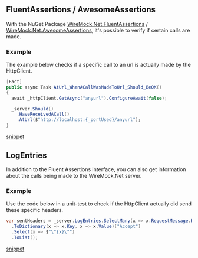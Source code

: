 ## FluentAssertions / AwesomeAssertions
With the NuGet Package [WireMock.Net.FluentAssertions](https://www.nuget.org/packages/WireMock.Net.FluentAssertions) / [WireMock.Net.AwesomeAssertions](https://www.nuget.org/packages/WireMock.Net.AwesomeAssertions), it's possible to verify if certain calls are made.

### Example
The example below checks if a specific call to an url is actually made by the HttpClient.

``` c#
[Fact]
public async Task AtUrl_WhenACallWasMadeToUrl_Should_BeOK()
{
  await _httpClient.GetAsync("anyurl").ConfigureAwait(false);

  _server.Should()
    .HaveReceivedACall()
    .AtUrl($"http://localhost:{_portUsed}/anyurl");
}
```
[snippet](https://github.com/WireMock-Net/WireMock.Net/blob/master/test/WireMock.Net.Tests/FluentAssertions/WireMockAssertionsTests.cs#L154)


## LogEntries
In addition to the Fluent Assertions interface, you can also get information about the calls being made to the WireMock.Net server.

### Example
Use the code below in a unit-test to check if the HttpClient actually did send these specific headers.

``` c#
var sentHeaders = _server.LogEntries.SelectMany(x => x.RequestMessage.Headers)
  .ToDictionary(x => x.Key, x => x.Value)["Accept"]
  .Select(x => $"\"{x}\"")
  .ToList();
```
[snippet](https://github.com/WireMock-Net/WireMock.Net/blob/b5ae087b95cae55ebe5e14bf23ccce60552e0a95/test/WireMock.Net.Tests/FluentAssertions/WireMockAssertionsTests.cs#L109)
